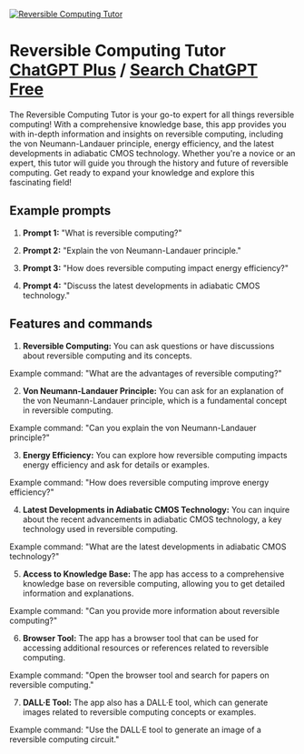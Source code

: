 
[![Reversible Computing Tutor](https://files.oaiusercontent.com/file-pq3axvOZ3SwahR2bbpg1nViD?se=2123-10-17T19%3A53%3A13Z&sp=r&sv=2021-08-06&sr=b&rscc=max-age%3D31536000%2C%20immutable&rscd=attachment%3B%20filename%3D44e06a97-542a-48da-8c9e-53ed7d8e2556.png&sig=Ws84d4%2BQTBHXnNRz74COsIU7jqrbG59xPWSuXr%2B61F0%3D)](https://chat.openai.com/g/g-Ag3GGHb4h-reversible-computing-tutor)

# Reversible Computing Tutor [ChatGPT Plus](https://chat.openai.com/g/g-Ag3GGHb4h-reversible-computing-tutor) / [Search ChatGPT Free](https://gptcall.net/index.html#/?search=Reversible%20Computing%20Tutor)

The Reversible Computing Tutor is your go-to expert for all things reversible computing! With a comprehensive knowledge base, this app provides you with in-depth information and insights on reversible computing, including the von Neumann-Landauer principle, energy efficiency, and the latest developments in adiabatic CMOS technology. Whether you're a novice or an expert, this tutor will guide you through the history and future of reversible computing. Get ready to expand your knowledge and explore this fascinating field!

## Example prompts

1. **Prompt 1:** "What is reversible computing?"

2. **Prompt 2:** "Explain the von Neumann-Landauer principle."

3. **Prompt 3:** "How does reversible computing impact energy efficiency?"

4. **Prompt 4:** "Discuss the latest developments in adiabatic CMOS technology."

## Features and commands

1. **Reversible Computing:** You can ask questions or have discussions about reversible computing and its concepts.

Example command: "What are the advantages of reversible computing?"

2. **Von Neumann-Landauer Principle:** You can ask for an explanation of the von Neumann-Landauer principle, which is a fundamental concept in reversible computing.

Example command: "Can you explain the von Neumann-Landauer principle?"

3. **Energy Efficiency:** You can explore how reversible computing impacts energy efficiency and ask for details or examples.

Example command: "How does reversible computing improve energy efficiency?"

4. **Latest Developments in Adiabatic CMOS Technology:** You can inquire about the recent advancements in adiabatic CMOS technology, a key technology used in reversible computing.

Example command: "What are the latest developments in adiabatic CMOS technology?"

5. **Access to Knowledge Base:** The app has access to a comprehensive knowledge base on reversible computing, allowing you to get detailed information and explanations.

Example command: "Can you provide more information about reversible computing?"

6. **Browser Tool:** The app has a browser tool that can be used for accessing additional resources or references related to reversible computing.

Example command: "Open the browser tool and search for papers on reversible computing."

7. **DALL·E Tool:** The app also has a DALL·E tool, which can generate images related to reversible computing concepts or examples.

Example command: "Use the DALL·E tool to generate an image of a reversible computing circuit."


